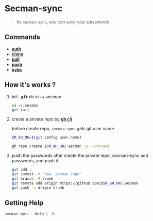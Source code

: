 # Secman-sync

> by `secman-sync`, you can sync your passwords

## Commands

- [**auth**](./secman-sync/auth.md)
- [**clone**](./secman-sync/clone.md)
- [**pull**](./secman-sync/pull.md)
- [**push**](./secman-sync/push.md)
- [**sync**](./secman-sync/sync.md)

## How it's works ?

1. init **`.git`** dir in ~/.secman

    ```sh
    cd ~/.secman
    git init
    ```

2. create a private repo by [**gh cli**](https://cli.github.com)

    before create repo, `secman-sync` gets git user name

    ```sh
    SM_GH_UN=$(git config user.name)
    ```

    ```sh
    gh repo create $SM_GH_UN/.secman -y --private
    ```

3. push the passwords
    after create the private repo, secman-sync add passwords, and push it

    ```sh
    git add .
    git commit -m "new .secman repo"
    git branch -M trunk
    git remote add origin https://github.com/$SM_GH_UN/.secman
    git push -u origin trunk
    ```

## Getting Help

```code
secman-sync --help | -h
```
